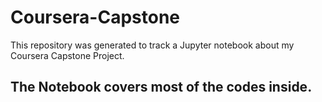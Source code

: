 # Coursera-Capstone
This repository was generated to track a Jupyter notebook about my Coursera Capstone Project.

## The Notebook covers most of the codes inside.


